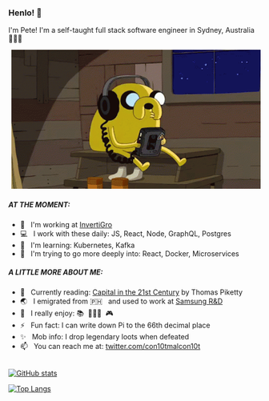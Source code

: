 ### Henlo! 🐶

I'm Pete! I'm a self-taught full stack software engineer in Sydney, Australia 🦘🇦🇺 

<p align="right">
  <img src="https://github.com/shakespete/shakespete/blob/master/jake.gif">
</p>

<h5>AT THE MOMENT:</h5>

- 🏢 &nbsp;&nbsp;I'm working at [InvertiGro](https://www.invertigro.com/)<br/>
- 💻 &nbsp;&nbsp;I work with these daily: JS, React, Node, GraphQL, Postgres<br/>
- 🌱 &nbsp;&nbsp;I'm learning: Kubernetes, Kafka<br/>
- 🔭 &nbsp;&nbsp;I'm trying to go more deeply into: React, Docker, Microservices<br/>

<h5>A LITTLE MORE ABOUT ME:</h5>


- 📖 &nbsp;&nbsp;Currently reading: [Capital in the 21st Century](https://en.wikipedia.org/wiki/Capital_in_the_Twenty-First_Century) by Thomas Piketty<br/>
- 🌏 &nbsp;&nbsp;I emigrated from 🇵🇭 &nbsp;&nbsp;and used to work at [Samsung R&D](https://research.samsung.com/srph)<br/>
- 🤪 &nbsp;&nbsp;I really enjoy: 📚&nbsp;&nbsp;🏃🏻‍♂️&nbsp;&nbsp;🎮<br/>
- ⚡️ &nbsp;&nbsp;Fun fact: I can write down Pi to the 66th decimal place<br/>
- ✨ &nbsp;&nbsp;Mob info: I drop legendary loots when defeated<br/>
- 📫 &nbsp;&nbsp;You can reach me at: [twitter.com/con10tmalcon10t](twitter.com/con10tmalcon10t)<br/><br/>



[![GitHub stats](https://github-readme-stats.vercel.app/api?username=shakespete)](https://github.com/shakespete/github-readme-stats)

[![Top Langs](https://github-readme-stats.vercel.app/api/top-langs/?username=shakespete)](https://github.com/shakespete/github-readme-stats)<br/>


<!--
**shakespete/shakespete** is a ✨ _special_ ✨ repository because its `README.md` (this file) appears on your GitHub profile.

Here are some ideas to get you started:

- 🔭 I’m currently working on ...
- 🌱 I’m currently learning ...
- 👯 I’m looking to collaborate on ...
- 🤔 I’m looking for help with ...
- 💬 Ask me about ...
- 📫 How to reach me: ...
- 😄 Pronouns: ...
- ⚡ Fun fact: ...
-->
